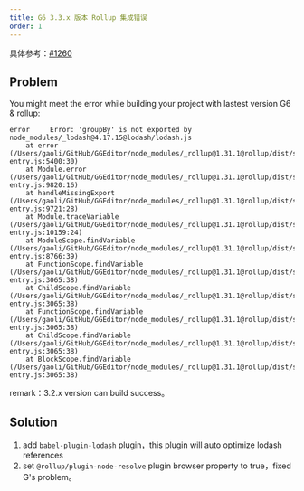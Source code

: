 ```yaml
---
title: G6 3.3.x 版本 Rollup 集成错误
order: 1
---
```


具体参考：[#1260](https://github.com/antvis/G6/issues/1260#issuecomment-596306823)

## Problem

You might meet the error while building your project with lastest version G6 & rollup:

```
error     Error: 'groupBy' is not exported by node_modules/_lodash@4.17.15@lodash/lodash.js
    at error (/Users/gaoli/GitHub/GGEditor/node_modules/_rollup@1.31.1@rollup/dist/shared/node-entry.js:5400:30)
    at Module.error (/Users/gaoli/GitHub/GGEditor/node_modules/_rollup@1.31.1@rollup/dist/shared/node-entry.js:9820:16)
    at handleMissingExport (/Users/gaoli/GitHub/GGEditor/node_modules/_rollup@1.31.1@rollup/dist/shared/node-entry.js:9721:28)
    at Module.traceVariable (/Users/gaoli/GitHub/GGEditor/node_modules/_rollup@1.31.1@rollup/dist/shared/node-entry.js:10159:24)
    at ModuleScope.findVariable (/Users/gaoli/GitHub/GGEditor/node_modules/_rollup@1.31.1@rollup/dist/shared/node-entry.js:8766:39)
    at FunctionScope.findVariable (/Users/gaoli/GitHub/GGEditor/node_modules/_rollup@1.31.1@rollup/dist/shared/node-entry.js:3065:38)
    at ChildScope.findVariable (/Users/gaoli/GitHub/GGEditor/node_modules/_rollup@1.31.1@rollup/dist/shared/node-entry.js:3065:38)
    at FunctionScope.findVariable (/Users/gaoli/GitHub/GGEditor/node_modules/_rollup@1.31.1@rollup/dist/shared/node-entry.js:3065:38)
    at ChildScope.findVariable (/Users/gaoli/GitHub/GGEditor/node_modules/_rollup@1.31.1@rollup/dist/shared/node-entry.js:3065:38)
    at BlockScope.findVariable (/Users/gaoli/GitHub/GGEditor/node_modules/_rollup@1.31.1@rollup/dist/shared/node-entry.js:3065:38)
```

remark：3.2.x version can build success。

## Solution

1. add `babel-plugin-lodash` plugin，this plugin will auto optimize lodash references
2. set `@rollup/plugin-node-resolve` plugin browser property to true，fixed G's problem。
